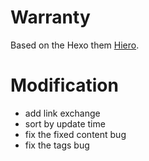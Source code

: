 # Warranty
Based on the Hexo them [Hiero](https://github.com/iTimeTraveler/hexo-theme-hiero).

# Modification
- add link exchange
- sort by update time
- fix the fixed content bug
- fix the tags bug
